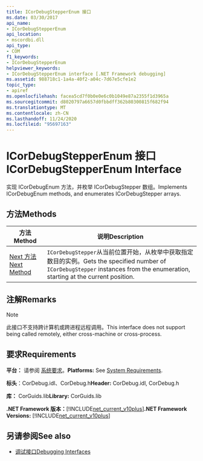```yaml
---
title: ICorDebugStepperEnum 接口
ms.date: 03/30/2017
api_name:
- ICorDebugStepperEnum
api_location:
- mscordbi.dll
api_type:
- COM
f1_keywords:
- ICorDebugStepperEnum
helpviewer_keywords:
- ICorDebugStepperEnum interface [.NET Framework debugging]
ms.assetid: 988718c1-1a4a-40f2-a04c-7d67e5cfe1e2
topic_type:
- apiref
ms.openlocfilehash: facea5cd7f0b0e0e6c0b1049e87a2355f1d3965a
ms.sourcegitcommit: d8020797a6657d0fbbdff362b80300815f682f94
ms.translationtype: MT
ms.contentlocale: zh-CN
ms.lasthandoff: 11/24/2020
ms.locfileid: "95697163"
---
```

# <a name="icordebugstepperenum-interface"></a><span data-ttu-id="d955b-102">ICorDebugStepperEnum 接口</span><span class="sxs-lookup"><span data-stu-id="d955b-102">ICorDebugStepperEnum Interface</span></span>

<span data-ttu-id="d955b-103">实现 ICorDebugEnum 方法，并枚举 ICorDebugStepper 数组。</span><span class="sxs-lookup"><span data-stu-id="d955b-103">Implements ICorDebugEnum methods, and enumerates ICorDebugStepper arrays.</span></span>  
  
## <a name="methods"></a><span data-ttu-id="d955b-104">方法</span><span class="sxs-lookup"><span data-stu-id="d955b-104">Methods</span></span>  
  
|<span data-ttu-id="d955b-105">方法</span><span class="sxs-lookup"><span data-stu-id="d955b-105">Method</span></span>|<span data-ttu-id="d955b-106">说明</span><span class="sxs-lookup"><span data-stu-id="d955b-106">Description</span></span>|  
|------------|-----------------|  
|[<span data-ttu-id="d955b-107">Next 方法</span><span class="sxs-lookup"><span data-stu-id="d955b-107">Next Method</span></span>](icordebugstepperenum-next-method.md)|<span data-ttu-id="d955b-108">`ICorDebugStepper`从当前位置开始，从枚举中获取指定数目的实例。</span><span class="sxs-lookup"><span data-stu-id="d955b-108">Gets the specified number of `ICorDebugStepper` instances from the enumeration, starting at the current position.</span></span>|  
  
## <a name="remarks"></a><span data-ttu-id="d955b-109">注解</span><span class="sxs-lookup"><span data-stu-id="d955b-109">Remarks</span></span>  
  
> [!NOTE]
> <span data-ttu-id="d955b-110">此接口不支持跨计算机或跨进程远程调用。</span><span class="sxs-lookup"><span data-stu-id="d955b-110">This interface does not support being called remotely, either cross-machine or cross-process.</span></span>  
  
## <a name="requirements"></a><span data-ttu-id="d955b-111">要求</span><span class="sxs-lookup"><span data-stu-id="d955b-111">Requirements</span></span>  

 <span data-ttu-id="d955b-112">**平台：** 请参阅 [系统要求](../../get-started/system-requirements.md)。</span><span class="sxs-lookup"><span data-stu-id="d955b-112">**Platforms:** See [System Requirements](../../get-started/system-requirements.md).</span></span>  
  
 <span data-ttu-id="d955b-113">**标头**：CorDebug.idl、CorDebug.h</span><span class="sxs-lookup"><span data-stu-id="d955b-113">**Header:** CorDebug.idl, CorDebug.h</span></span>  
  
 <span data-ttu-id="d955b-114">**库：** CorGuids.lib</span><span class="sxs-lookup"><span data-stu-id="d955b-114">**Library:** CorGuids.lib</span></span>  
  
 <span data-ttu-id="d955b-115">**.NET Framework 版本：**[!INCLUDE[net_current_v10plus](../../../../includes/net-current-v10plus-md.md)]</span><span class="sxs-lookup"><span data-stu-id="d955b-115">**.NET Framework Versions:** [!INCLUDE[net_current_v10plus](../../../../includes/net-current-v10plus-md.md)]</span></span>  
  
## <a name="see-also"></a><span data-ttu-id="d955b-116">另请参阅</span><span class="sxs-lookup"><span data-stu-id="d955b-116">See also</span></span>

- [<span data-ttu-id="d955b-117">调试接口</span><span class="sxs-lookup"><span data-stu-id="d955b-117">Debugging Interfaces</span></span>](debugging-interfaces.md)
